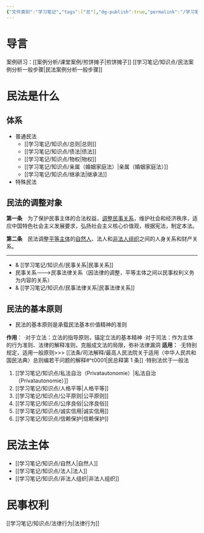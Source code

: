 ```yaml
---
{"文件类别":"学习笔记","tags":["总"],"dg-publish":true,"permalink":"/学习笔记/民法总论/民总coco/","dgPassFrontmatter":true}
---
```


# 导言
案例研习：[[案例分析/课堂案例/煎饼摊子\|煎饼摊子]]
[[学习笔记/知识点/民法案例分析一般步骤\|民法案例分析一般步骤]]

# 民法是什么

## 体系
- 普通民法
	- [[学习笔记/知识点/总则\|总则]]
	- [[学习笔记/知识点/债法\|债法]]
	- [[学习笔记/知识点/物权\|物权]]
	- [[学习笔记/知识点/亲属（婚姻家庭法）\|亲属（婚姻家庭法）]]
	- [[学习笔记/知识点/继承法\|继承法]]
- 特殊民法
## 民法的调整对象 

<div class="transclusion internal-embed is-loaded"><div class="markdown-embed">



**第一条**　为了保护民事主体的合法权益，<u>调整民事关系</u>，维护社会和经济秩序，适应中国特色社会主义发展要求，弘扬社会主义核心价值观，根据宪法，制定本法。 

</div></div>


<div class="transclusion internal-embed is-loaded"><div class="markdown-embed">



**第二条**　民法调整<u>平等主体</u>的<u>自然人</u>、法人和<u>非法人组织</u>之间的人身关系和财产关系。 

</div></div>


---

- & [[学习笔记/知识点/民事关系\|民事关系]]
- 民事关系--->民事法律关系（因法律的调整，平等主体之间以民事权利义务为内容的关系）
- & [[学习笔记/知识点/民事法律关系\|民事法律关系]]


## 民法的基本原则
- 民法的基本原则是承载民法基本价值精神的准则

**作用**：
·对于立法：立法的指导原则，锚定立法的基本精神
·对于司法：作为主体的行为准则、法律的解释准则，克服成文法的局限，弥补法律漏洞
**适用：**
·无特别规定，适用一般原则>>> [[法条/司法解释/最高人民法院关于适用〈中华人民共和国民法典〉总则编若干问题的解释#^t0001\|民总释第 1 条]]
·特别法优于一般法

1. [[学习笔记/知识点/私法自治（Privatautonomie）\|私法自治（Privatautonomie）]]
2. [[学习笔记/知识点/人格平等\|人格平等]]
3. [[学习笔记/知识点/公平原则\|公平原则]]
4. [[学习笔记/知识点/公序良俗\|公序良俗]]
5. [[学习笔记/知识点/诚实信用\|诚实信用]]
6. [[学习笔记/知识点/信赖保护\|信赖保护]]
# 民法主体
- [[学习笔记/知识点/自然人\|自然人]]
- [[学习笔记/知识点/法人\|法人]]
- [[学习笔记/知识点/非法人组织\|非法人组织]]
# 民事权利


 [[学习笔记/知识点/法律行为\|法律行为]]

